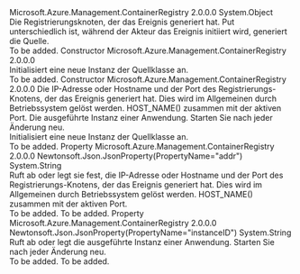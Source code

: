 <Type Name="Source" FullName="Microsoft.Azure.Management.ContainerRegistry.Models.Source">
  <TypeSignature Language="C#" Value="public class Source" />
  <TypeSignature Language="ILAsm" Value=".class public auto ansi beforefieldinit Source extends System.Object" />
  <TypeSignature Language="DocId" Value="T:Microsoft.Azure.Management.ContainerRegistry.Models.Source" />
  <TypeSignature Language="VB.NET" Value="Public Class Source" />
  <TypeSignature Language="F#" Value="type Source = class" />
  <AssemblyInfo>
    <AssemblyName>Microsoft.Azure.Management.ContainerRegistry</AssemblyName>
    <AssemblyVersion>2.0.0.0</AssemblyVersion>
  </AssemblyInfo>
  <Base>
    <BaseTypeName>System.Object</BaseTypeName>
  </Base>
  <Interfaces />
  <Docs>
    <summary>
            Die Registrierungsknoten, der das Ereignis generiert hat. Put unterschiedlich ist, während der Akteur das Ereignis initiiert wird, generiert die Quelle.
            </summary>
    <remarks>To be added.</remarks>
  </Docs>
  <Members>
    <Member MemberName=".ctor">
      <MemberSignature Language="C#" Value="public Source ();" />
      <MemberSignature Language="ILAsm" Value=".method public hidebysig specialname rtspecialname instance void .ctor() cil managed" />
      <MemberSignature Language="DocId" Value="M:Microsoft.Azure.Management.ContainerRegistry.Models.Source.#ctor" />
      <MemberSignature Language="VB.NET" Value="Public Sub New ()" />
      <MemberType>Constructor</MemberType>
      <AssemblyInfo>
        <AssemblyName>Microsoft.Azure.Management.ContainerRegistry</AssemblyName>
        <AssemblyVersion>2.0.0.0</AssemblyVersion>
      </AssemblyInfo>
      <Parameters />
      <Docs>
        <summary>
            Initialisiert eine neue Instanz der Quellklasse an.
            </summary>
        <remarks>To be added.</remarks>
      </Docs>
    </Member>
    <Member MemberName=".ctor">
      <MemberSignature Language="C#" Value="public Source (string addr = null, string instanceID = null);" />
      <MemberSignature Language="ILAsm" Value=".method public hidebysig specialname rtspecialname instance void .ctor(string addr, string instanceID) cil managed" />
      <MemberSignature Language="DocId" Value="M:Microsoft.Azure.Management.ContainerRegistry.Models.Source.#ctor(System.String,System.String)" />
      <MemberSignature Language="VB.NET" Value="Public Sub New (Optional addr As String = null, Optional instanceID As String = null)" />
      <MemberSignature Language="F#" Value="new Microsoft.Azure.Management.ContainerRegistry.Models.Source : string * string -&gt; Microsoft.Azure.Management.ContainerRegistry.Models.Source" Usage="new Microsoft.Azure.Management.ContainerRegistry.Models.Source (addr, instanceID)" />
      <MemberType>Constructor</MemberType>
      <AssemblyInfo>
        <AssemblyName>Microsoft.Azure.Management.ContainerRegistry</AssemblyName>
        <AssemblyVersion>2.0.0.0</AssemblyVersion>
      </AssemblyInfo>
      <Parameters>
        <Parameter Name="addr" Type="System.String" />
        <Parameter Name="instanceID" Type="System.String" />
      </Parameters>
      <Docs>
        <param name="addr">Die IP-Adresse oder Hostname und der Port des Registrierungs-Knotens, der das Ereignis generiert hat. Dies wird im Allgemeinen durch Betriebssystem gelöst werden. HOST_NAME() zusammen mit der aktiven Port.</param>
        <param name="instanceID">Die ausgeführte Instanz einer Anwendung.
            Starten Sie nach jeder Änderung neu.</param>
        <summary>
            Initialisiert eine neue Instanz der Quellklasse an.
            </summary>
        <remarks>To be added.</remarks>
      </Docs>
    </Member>
    <Member MemberName="Addr">
      <MemberSignature Language="C#" Value="public string Addr { get; set; }" />
      <MemberSignature Language="ILAsm" Value=".property instance string Addr" />
      <MemberSignature Language="DocId" Value="P:Microsoft.Azure.Management.ContainerRegistry.Models.Source.Addr" />
      <MemberSignature Language="VB.NET" Value="Public Property Addr As String" />
      <MemberSignature Language="F#" Value="member this.Addr : string with get, set" Usage="Microsoft.Azure.Management.ContainerRegistry.Models.Source.Addr" />
      <MemberType>Property</MemberType>
      <AssemblyInfo>
        <AssemblyName>Microsoft.Azure.Management.ContainerRegistry</AssemblyName>
        <AssemblyVersion>2.0.0.0</AssemblyVersion>
      </AssemblyInfo>
      <Attributes>
        <Attribute>
          <AttributeName>Newtonsoft.Json.JsonProperty(PropertyName="addr")</AttributeName>
        </Attribute>
      </Attributes>
      <ReturnValue>
        <ReturnType>System.String</ReturnType>
      </ReturnValue>
      <Docs>
        <summary>
            Ruft ab oder legt sie fest, die IP-Adresse oder Hostname und der Port des Registrierungs-Knotens, der das Ereignis generiert hat. Dies wird im Allgemeinen durch Betriebssystem gelöst werden. HOST_NAME() zusammen mit der aktiven Port.
            </summary>
        <value>To be added.</value>
        <remarks>To be added.</remarks>
      </Docs>
    </Member>
    <Member MemberName="InstanceID">
      <MemberSignature Language="C#" Value="public string InstanceID { get; set; }" />
      <MemberSignature Language="ILAsm" Value=".property instance string InstanceID" />
      <MemberSignature Language="DocId" Value="P:Microsoft.Azure.Management.ContainerRegistry.Models.Source.InstanceID" />
      <MemberSignature Language="VB.NET" Value="Public Property InstanceID As String" />
      <MemberSignature Language="F#" Value="member this.InstanceID : string with get, set" Usage="Microsoft.Azure.Management.ContainerRegistry.Models.Source.InstanceID" />
      <MemberType>Property</MemberType>
      <AssemblyInfo>
        <AssemblyName>Microsoft.Azure.Management.ContainerRegistry</AssemblyName>
        <AssemblyVersion>2.0.0.0</AssemblyVersion>
      </AssemblyInfo>
      <Attributes>
        <Attribute>
          <AttributeName>Newtonsoft.Json.JsonProperty(PropertyName="instanceID")</AttributeName>
        </Attribute>
      </Attributes>
      <ReturnValue>
        <ReturnType>System.String</ReturnType>
      </ReturnValue>
      <Docs>
        <summary>
            Ruft ab oder legt die ausgeführte Instanz einer Anwendung. Starten Sie nach jeder Änderung neu.
            </summary>
        <value>To be added.</value>
        <remarks>To be added.</remarks>
      </Docs>
    </Member>
  </Members>
</Type>